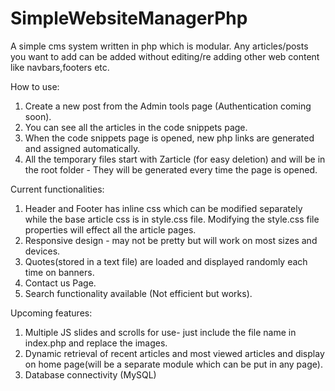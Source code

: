 # SimpleWebsiteManagerPhp
A simple cms system written in php which is modular. Any articles/posts you want to add can be added without editing/re adding other web content like navbars,footers etc. 

How to use:
1. Create a new post from the Admin tools page (Authentication coming soon).
2. You can see all the articles in the code snippets page.
3. When the code snippets page is opened, new php links are generated and assigned automatically.
4. All the temporary files start with Zarticle (for easy deletion) and will be in the root folder - They will be generated every time the page is opened.

Current functionalities:
1. Header and Footer has inline css which can be modified separately while the base article css is in style.css file. Modifying the style.css file properties will effect all the article pages.
2. Responsive design - may not be pretty but will work on most sizes and devices.
3. Quotes(stored in a text file) are loaded and displayed randomly each time on banners.
4. Contact us Page.
5. Search functionality available (Not efficient but works).

Upcoming features:
1. Multiple JS slides and scrolls for use- just include the file name in index.php and replace the images.
2. Dynamic retrieval of recent articles and most viewed articles and display on home page(will be a separate module which can be put in any page).
3. Database connectivity (MySQL)
